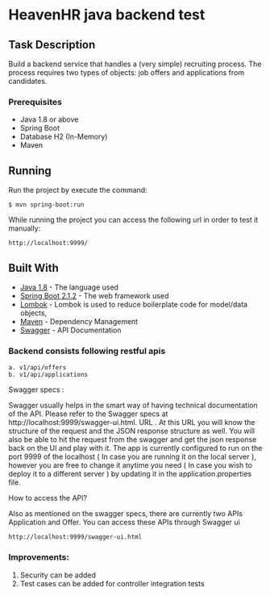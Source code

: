 # HeavenHR java backend test

## Task Description
Build a backend service that handles a (very simple) recruiting process. The process requires two types of objects: job offers and applications from candidates.

### Prerequisites
* Java 1.8 or above
* Spring Boot
* Database H2 (In-Memory)
* Maven

## Running
Run the project by execute the command:
```
$ mvn spring-boot:run
```

While running the project you can access the following url in order to test it manually:
```
http://localhost:9999/
```

## Built With

* [Java 1.8](https://www.oracle.com/technetwork/java/javase/downloads/jdk8-downloads-2133151.html) - The language used
* [Spring Boot 2.1.2](http://spring.io/projects/spring-boot) - The web framework used
* [Lombok](https://projectlombok.org/) - Lombok is used to reduce boilerplate code for model/data objects,
* [Maven](https://maven.apache.org/) - Dependency Management
* [Swagger](https://swagger.io/) - API Documentation


### Backend consists following restful apis
    a. v1/api/offers
    b. v1/api/applications


Swagger specs :

Swagger usually helps in the smart way of having technical documentation of the API. Please refer to the Swagger specs at http://localhost:9999/swagger-ui.html. URL .
At this URL you will know the structure of the request and the JSON response structure as well. You will also be able to hit the request from the swagger and get the json response back on the UI and play with it.
The app is currently configured to run on the port 9999 of the localhost ( In case you are running it on the local server ), however you are free to change it anytime you need ( In case you wish to deploy it to a different server ) by updating it in the application.properties file.


How to access the API?

Also as mentioned on the swagger specs, there are currently two APIs Application and Offer. You can access these APIs through Swagger ui
```
http://localhost:9999/swagger-ui.html
```

### Improvements:
1. Security can be added
2. Test cases can be added for controller integration tests
